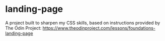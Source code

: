 # landing-page

A project built to sharpen my CSS skills, based on instructions provided by The Odin Project: https://www.theodinproject.com/lessons/foundations-landing-page
